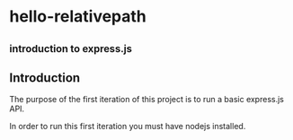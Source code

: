 # hello-relativepath
<small>introduction to express.js</small>
---
## Introduction

The purpose of the first iteration of this project is to run a basic express.js API. 

In order to run this first iteration you must have nodejs installed. 


